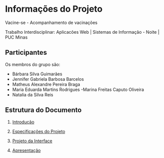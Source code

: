 # Informações do Projeto

Vacine-se - Acompanhamento de vacinações

Trabalho Interdisciplinar: Aplicacões Web | Sistemas de Informação - Noite | PUC Minas 

## Participantes

Os membros do grupo são:
- Bárbara Silva Guimarães
- Jennifer Gabriela Barbosa Barcelos
- Matheus Alexandre Pereira Braga
- Maria Eduarda Martins Rodrigues
-Marina Freitas Caputo Oliveira
- Natalia da Silva Reis

## Estrutura do Documento
   
   1. [Introdução](1-Introdução.md)
   
   2. [Especificações do Projeto](2-Especificações.md)
   
   3. [Projeto da Interface](3-Interface.md)
      
   4. [Apresentação](Documentação/Apresentação/SLIDE-TRABALHO%20INTERDICIPLINAR.pdf)






